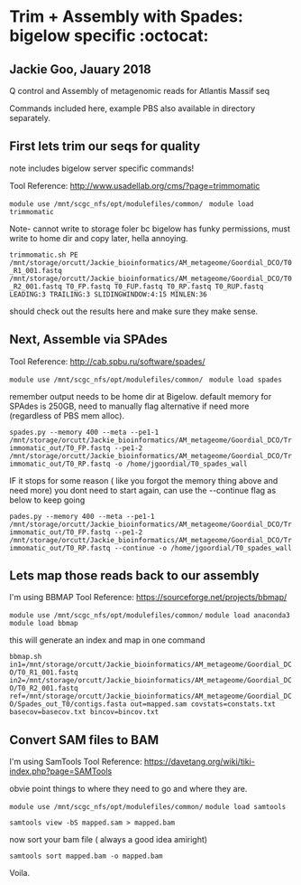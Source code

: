 # Trim + Assembly with Spades: bigelow specific :octocat:
## Jackie Goo, Jauary 2018 

Q control and Assembly of metagenomic reads for Atlantis Massif seq

Commands included here, example PBS also available in directory separately. 

## First lets trim our seqs for quality 
note includes bigelow server specific commands! 

Tool Reference:  http://www.usadellab.org/cms/?page=trimmomatic

```module use /mnt/scgc_nfs/opt/modulefiles/common/ ```
```module load trimmomatic```

Note- cannot write to storage foler bc bigelow has funky permissions, must write to home dir and copy later, hella annoying. 

```trimmomatic.sh PE /mnt/storage/orcutt/Jackie_bioinformatics/AM_metageome/Goordial_DCO/T0_R1_001.fastq /mnt/storage/orcutt/Jackie_bioinformatics/AM_metageome/Goordial_DCO/T0_R2_001.fastq T0_FP.fastq T0_FUP.fastq T0_RP.fastq T0_RUP.fastq  LEADING:3 TRAILING:3 SLIDINGWINDOW:4:15 MINLEN:36 ```

should check out the results here and make sure they make sense. 


## Next, Assemble via SPAdes
Tool Reference: http://cab.spbu.ru/software/spades/


```module use /mnt/scgc_nfs/opt/modulefiles/common/ ```
```module load spades```

remember output needs to be home dir at Bigelow.
default memory for SPAdes is 250GB, need to manually flag alternative if need more (regardless of PBS mem alloc). 

```spades.py --memory 400 --meta --pe1-1 /mnt/storage/orcutt/Jackie_bioinformatics/AM_metageome/Goordial_DCO/Trimmomatic_out/T0_FP.fastq --pe1-2 /mnt/storage/orcutt/Jackie_bioinformatics/AM_metageome/Goordial_DCO/Trimmomatic_out/T0_RP.fastq -o /home/jgoordial/T0_spades_wall```

IF it stops for some reason ( like you forgot the memory thing above and need more) you dont need to start again, can use the --continue flag as below to keep going 

```pades.py --memory 400 --meta --pe1-1 /mnt/storage/orcutt/Jackie_bioinformatics/AM_metageome/Goordial_DCO/Trimmomatic_out/T0_FP.fastq --pe1-2 /mnt/storage/orcutt/Jackie_bioinformatics/AM_metageome/Goordial_DCO/Trimmomatic_out/T0_RP.fastq --continue -o /home/jgoordial/T0_spades_wall```

## Lets map those reads back to our assembly

I'm using BBMAP 
Tool Reference: https://sourceforge.net/projects/bbmap/

```module use /mnt/scgc_nfs/opt/modulefiles/common/```
```module load anaconda3```
```module load bbmap```

this will generate an index and map in one command 

```bbmap.sh in1=/mnt/storage/orcutt/Jackie_bioinformatics/AM_metageome/Goordial_DCO/T0_R1_001.fastq in2=/mnt/storage/orcutt/Jackie_bioinformatics/AM_metageome/Goordial_DCO/T0_R2_001.fastq ref=/mnt/storage/orcutt/Jackie_bioinformatics/AM_metageome/Goordial_DCO/Spades_out_T0/contigs.fasta out=mapped.sam covstats=constats.txt basecov=basecov.txt bincov=bincov.txt```

## Convert SAM files to BAM

I'm using SamTools
Tool Reference: https://davetang.org/wiki/tiki-index.php?page=SAMTools

obvie point things to where they need to go and where they are. 

```module use /mnt/scgc_nfs/opt/modulefiles/common/```
```module load samtools```

```samtools view -bS mapped.sam > mapped.bam```

now sort your bam file ( always a good idea amiright) 

```samtools sort mapped.bam -o mapped.bam``` 




Voila. 



